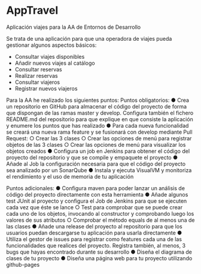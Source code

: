# AppTravel
Aplicación viajes para la AA de Entornos de Desarrollo

Se trata de una aplicación para que una operadora de viajes pueda gestionar algunos aspectos básicos:
- Consultar viajes disponibles
- Añadir nuevos viajes al catálogo
- Consultar reservas
- Realizar reservas
- Consultar viajeros
- Registrar nuevos viajeros

Para la AA he realizado los siguientes puntos:
Puntos obligatorios:
●	Crea un repositorio en GitHub para almacenar el código del proyecto de forma que dispongan de las ramas master y develop. Configura también el fichero README.md del repositorio para que explique en que consiste la aplicación y enumere los puntos que has realizado
●	Para cada nueva funcionalidad se creará una nueva rama feature y se fusionará con develop mediante Pull Request:
○	Crear las 3 clases
○	Crear las opciones de menú para registrar objetos de las 3 clases
○	Crear las opciones de menú para visualizar los objetos creados
●	Configura un job en Jenkins para obtener el código del proyecto del repositorio y que se compile y empaquete el proyecto
●	Añade al Job la configuración necesaria para que el código del proyecto sea analizado por un SonarQube
●	Instala y ejecuta VisualVM y monitoriza el rendimiento y el uso de memoria de tu aplicación

Puntos adicionales:
●	Configura maven para poder lanzar un análisis de código del proyecto directamente con esta herramienta
●	Añade algunos test JUnit al proyecto y configura el Job de Jenkins para que se ejecuten cada vez que éste se lance
○	Test para comprobar que se puede crear cada uno de los objetos, invocando al constructor y comprobando luego los valores de sus atributos
○	Comprobar el método equals de al menos una de las clases
●	Añade una release del proyecto al repositorio para que los usuarios puedan descargarse tu aplicación para usarla directamente
●	Utiliza el gestor de issues para registrar como features cada una de las funcionalidades que realices del proyecto. Registra también, al menos, 3 bugs que hayas encontrado durante su desarrollo
●	Diseña el diagrama de clases de tu proyecto
●	Diseña una página web para tu proyecto utilizando github-pages
